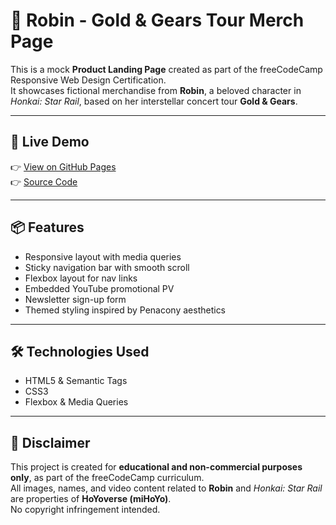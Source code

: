 # 🎤 Robin - Gold & Gears Tour Merch Page

This is a mock **Product Landing Page** created as part of the freeCodeCamp Responsive Web Design Certification.  
It showcases fictional merchandise from **Robin**, a beloved character in *Honkai: Star Rail*, based on her interstellar concert tour **Gold & Gears**.

---

## 🔗 Live Demo

👉 [View on GitHub Pages](https://jasonkong-coder.github.io/fcc-build-a-product-landing-page//)  
👉 [Source Code]((https://github.com/JasonKong-coder/fcc-build-a-product-landing-page))

---

## 📦 Features

- Responsive layout with media queries
- Sticky navigation bar with smooth scroll
- Flexbox layout for nav links
- Embedded YouTube promotional PV
- Newsletter sign-up form
- Themed styling inspired by Penacony aesthetics

---

## 🛠️ Technologies Used

- HTML5 & Semantic Tags
- CSS3
- Flexbox & Media Queries

---

## 📄 Disclaimer

This project is created for **educational and non-commercial purposes only**, as part of the freeCodeCamp curriculum.  
All images, names, and video content related to **Robin** and *Honkai: Star Rail* are properties of **HoYoverse (miHoYo)**.  
No copyright infringement intended.

